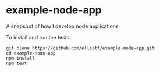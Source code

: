 example-node-app
================

A snapshot of how I develop node applications

To install and run the tests:

```
git clone https://github.com/elliotf/example-node-app.git
cd example-node-app
npm install
npm test
```

